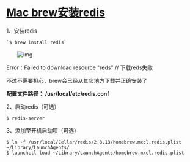 # [Mac brew安装redis](https://www.cnblogs.com/ihuangjianxin/p/9390650.html)



1、安装redis

```
`$ brew install redis`
```

　　![img](http://ww2.sinaimg.cn/large/006tNc79ly1g4rwf07ru5j318q0hydk2.jpg)

 

Error：Failed to download resource "reds"  // 下载reds失败

不过不需要担心，brew会已经从其它地方下载并正确安装了

 

**配置文件路径： /usr/local/etc/redis.conf**

 

 

2、启动redis（可选）

```
$ redis-server
```

3、添加至开机启动项（可选）

```
$ ln -f /usr/local/Cellar/redis/2.8.13/homebrew.mxcl.redis.plist ~/Library/LaunchAgents/
$ launchctl load ~/Library/LaunchAgents/homebrew.mxcl.redis.plist
```